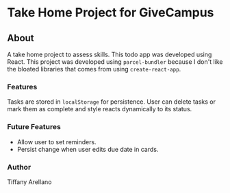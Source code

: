 # Take Home Project for GiveCampus

## About
A take home project to assess skills. This todo app was developed using React. This project was developed using `parcel-bundler` because I don't like the bloated libraries that comes from using `create-react-app`.  

### Features
Tasks are stored in `localStorage` for persistence. User can delete tasks or mark them as complete and style reacts dynamically to its status. 

### Future Features
- Allow user to set reminders.
- Persist change when user edits due date in cards.

### Author
Tiffany Arellano